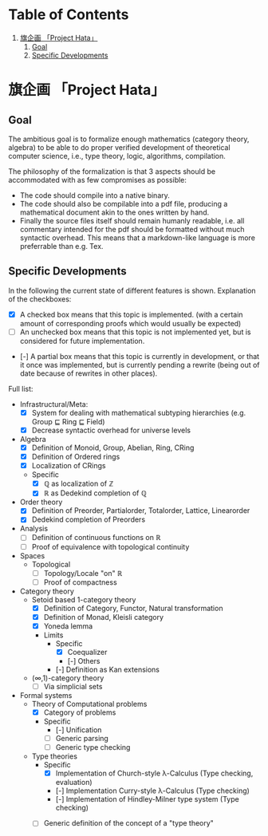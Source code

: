 
# Table of Contents

1.  [旗企画 「Project Hata」](#org538d5ab)
    1.  [Goal](#org0844d44)
    2.  [Specific Developments](#org0e79d47)


<a id="org538d5ab"></a>

# 旗企画 「Project Hata」


<a id="org0844d44"></a>

## Goal

The ambitious goal is to formalize enough mathematics (category theory, algebra) to
be able to do proper verified development of theoretical computer science, i.e., type theory,
logic, algorithms, compilation.

The philosophy of the formalization is that 3 aspects should be accommodated with as few
compromises as possible:

-   The code should compile into a native binary.
-   The code should also be compilable into a pdf file, producing a mathematical document akin to the ones
    written by hand.
-   Finally the source files itself should remain humanly readable, i.e. all commentary intended for the pdf should
    be formatted without much syntactic overhead. This means that a markdown-like language is more preferrable
    than e.g. Tex.


<a id="org0e79d47"></a>

## Specific Developments

In the following the current state of different features is shown.
Explanation of the checkboxes:

-   [X] A checked box means that this topic is implemented.
    (with a certain amount of corresponding proofs which would usually be expected)
-   [ ] An unchecked box means that this topic is not implemented yet,
    but is considered for future implementation.
-   [-] A partial box means that this topic is currently in development, or that it
    once was implemented, but is currently pending a rewrite (being out of date because of rewrites in other places).

Full list: 

-   Infrastructural/Meta:
    -   [X] System for dealing with mathematical subtyping hierarchies (e.g. Group ⊑ Ring ⊑ Field)
    -   [X] Decrease syntactic overhead for universe levels
-   Algebra
    -   [X] Definition of Monoid, Group, Abelian, Ring, CRing
    -   [X] Definition of Ordered rings
    -   [X] Localization of CRings
    -   Specific
        -   [X] ℚ as localization of ℤ
        -   [X] ℝ as Dedekind completion of ℚ
-   Order theory
    -   [X] Definition of Preorder, Partialorder, Totalorder, Lattice, Linearorder
    -   [X] Dedekind completion of Preorders
-   Analysis
    -   [ ] Definition of continuous functions on ℝ
    -   [ ] Proof of equivalence with topological continuity
-   Spaces
    -   Topological
        -   [ ] Topology/Locale "on" ℝ
        -   [ ] Proof of compactness
-   Category theory
    -   Setoid based 1-category theory
        -   [X] Definition of Category, Functor, Natural transformation
        -   [X] Definition of Monad, Kleisli category
        -   [X] Yoneda lemma
        -   Limits
            -   Specific
                -   [X] Coequalizer
                -   [-] Others
            -   [-] Definition as Kan extensions
    -   (∞,1)-category theory
        -   [ ] Via simplicial sets
-   Formal systems
    -   Theory of Computational problems
        -   [X] Category of problems
        -   Specific
            -   [-] Unification
            -   [ ] Generic parsing
            -   [ ] Generic type checking
    -   Type theories
        -   Specific
            -   [X] Implementation of Church-style λ-Calculus (Type checking, evaluation)
            -   [-] Implementation Curry-style λ-Calculus (Type checking)
            -   [-] Implementation of Hindley-Milner type system (Type checking)
        -   [ ] Generic definition of the concept of a "type theory"

